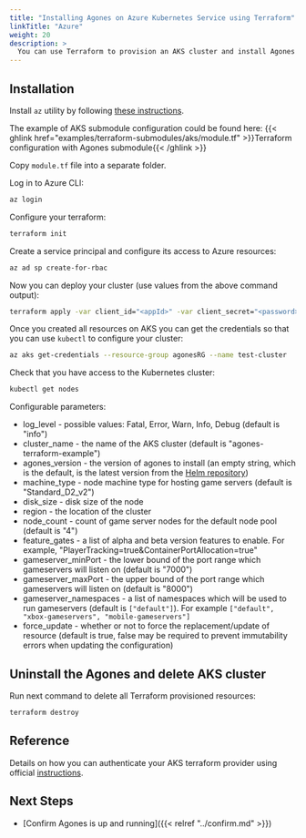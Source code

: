 ```yaml
---
title: "Installing Agones on Azure Kubernetes Service using Terraform"
linkTitle: "Azure"
weight: 20
description: >
  You can use Terraform to provision an AKS cluster and install Agones on it.
---
```


## Installation

Install `az` utility by following [these instructions](https://docs.microsoft.com/en-us/cli/azure/install-azure-cli?view=azure-cli-latest).

The example of AKS submodule configuration could be found here:
 {{< ghlink href="examples/terraform-submodules/aks/module.tf" >}}Terraform configuration with Agones submodule{{< /ghlink >}}

Copy `module.tf` file into a separate folder.

Log in to Azure CLI:
```bash
az login
```

Configure your terraform:
```bash
terraform init
```

Create a service principal and configure its access to Azure resources: 
```bash
az ad sp create-for-rbac
```

Now you can deploy your cluster (use values from the above command output):
```bash
terraform apply -var client_id="<appId>" -var client_secret="<password>"
```

Once you created all resources on AKS you can get the credentials so that you can use `kubectl` to configure your cluster:
```bash
az aks get-credentials --resource-group agonesRG --name test-cluster
```

Check that you have access to the Kubernetes cluster:
```bash
kubectl get nodes
```

Configurable parameters:

- log_level - possible values: Fatal, Error, Warn, Info, Debug (default is "info")
- cluster_name - the name of the AKS cluster (default is "agones-terraform-example")
- agones_version - the version of agones to install (an empty string, which is the default, is the latest version from the [Helm repository](https://console.cloud.google.com/storage/browser/agones-chart))
- machine_type - node machine type for hosting game servers (default is "Standard_D2_v2")
- disk_size - disk size of the node
- region - the location of the cluster
- node_count - count of game server nodes for the default node pool (default is "4")
- feature_gates - a list of alpha and beta version features to enable. For example, "PlayerTracking=true&ContainerPortAllocation=true"
- gameserver_minPort - the lower bound of the port range which gameservers will listen on (default is "7000")
- gameserver_maxPort - the upper bound of the port range which gameservers will listen on (default is "8000")
- gameserver_namespaces - a list of namespaces which will be used to run gameservers (default is `["default"]`). For example `["default", "xbox-gameservers", "mobile-gameservers"]`
- force_update - whether or not to force the replacement/update of resource (default is true, false may be required to prevent immutability errors when updating the configuration)

## Uninstall the Agones and delete AKS cluster

Run next command to delete all Terraform provisioned resources:
```bash
terraform destroy
```

## Reference
Details on how you can authenticate your AKS terraform provider using official [instructions](https://registry.terraform.io/providers/hashicorp/azurerm/latest/docs/guides/service_principal_client_secret).

## Next Steps

- [Confirm Agones is up and running]({{< relref "../confirm.md" >}})
